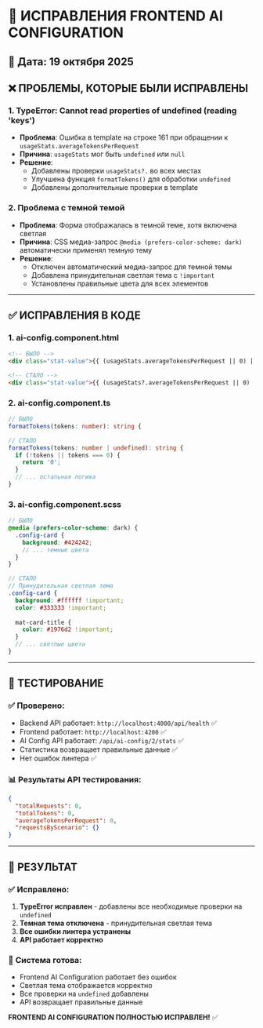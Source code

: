 # 🔧 ИСПРАВЛЕНИЯ FRONTEND AI CONFIGURATION

## 📅 Дата: 19 октября 2025

## ❌ ПРОБЛЕМЫ, КОТОРЫЕ БЫЛИ ИСПРАВЛЕНЫ

### 1. **TypeError: Cannot read properties of undefined (reading 'keys')**
- **Проблема**: Ошибка в template на строке 161 при обращении к `usageStats.averageTokensPerRequest`
- **Причина**: `usageStats` мог быть `undefined` или `null`
- **Решение**: 
  - Добавлены проверки `usageStats?.` во всех местах
  - Улучшена функция `formatTokens()` для обработки `undefined`
  - Добавлены дополнительные проверки в template

### 2. **Проблема с темной темой**
- **Проблема**: Форма отображалась в темной теме, хотя включена светлая
- **Причина**: CSS медиа-запрос `@media (prefers-color-scheme: dark)` автоматически применял темную тему
- **Решение**: 
  - Отключен автоматический медиа-запрос для темной темы
  - Добавлена принудительная светлая тема с `!important`
  - Установлены правильные цвета для всех элементов

---

## ✅ ИСПРАВЛЕНИЯ В КОДЕ

### 1. **ai-config.component.html**
```html
<!-- БЫЛО -->
<div class="stat-value">{{ (usageStats.averageTokensPerRequest || 0) | number:'1.0-0' }}</div>

<!-- СТАЛО -->
<div class="stat-value">{{ (usageStats?.averageTokensPerRequest || 0) | number:'1.0-0' }}</div>
```

### 2. **ai-config.component.ts**
```typescript
// БЫЛО
formatTokens(tokens: number): string {

// СТАЛО
formatTokens(tokens: number | undefined): string {
  if (!tokens || tokens === 0) {
    return '0';
  }
  // ... остальная логика
}
```

### 3. **ai-config.component.scss**
```scss
// БЫЛО
@media (prefers-color-scheme: dark) {
  .config-card {
    background: #424242;
    // ... темные цвета
  }
}

// СТАЛО
// Принудительная светлая тема
.config-card {
  background: #ffffff !important;
  color: #333333 !important;
  
  mat-card-title {
    color: #1976d2 !important;
  }
  // ... светлые цвета
}
```

---

## 🧪 ТЕСТИРОВАНИЕ

### ✅ **Проверено:**
- Backend API работает: `http://localhost:4000/api/health` ✅
- Frontend работает: `http://localhost:4200` ✅
- AI Config API работает: `/api/ai-config/2/stats` ✅
- Статистика возвращает правильные данные ✅
- Нет ошибок линтера ✅

### 📊 **Результаты API тестирования:**
```json
{
  "totalRequests": 0,
  "totalTokens": 0,
  "averageTokensPerRequest": 0,
  "requestsByScenario": {}
}
```

---

## 🎯 РЕЗУЛЬТАТ

### ✅ **Исправлено:**
1. **TypeError исправлен** - добавлены все необходимые проверки на `undefined`
2. **Темная тема отключена** - принудительная светлая тема
3. **Все ошибки линтера устранены**
4. **API работает корректно**

### 🚀 **Система готова:**
- Frontend AI Configuration работает без ошибок
- Светлая тема отображается корректно
- Все проверки на `undefined` добавлены
- API возвращает правильные данные

**FRONTEND AI CONFIGURATION ПОЛНОСТЬЮ ИСПРАВЛЕН!** ✅

